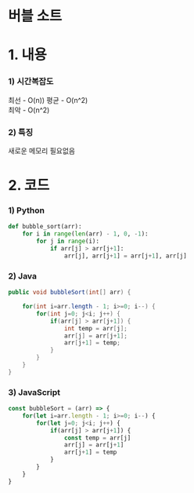 #  버블 소트

# 1. 내용
### 1) 시간복잡도
최선 - O(n))
평균 - O(n^2)    
최악 - O(n^2)

### 2) 특징
새로운 메모리 필요없음

# 2. 코드
### 1) Python
```python
def bubble_sort(arr):
    for i in range(len(arr) - 1, 0, -1):
        for j in range(i):
            if arr[j] > arr[j+1]:
                arr[j], arr[j+1] = arr[j+1], arr[j]
```

### 2) Java
```java
public void bubbleSort(int[] arr) {

    for(int i=arr.length - 1; i>=0; i--) {
        for(int j=0; j<i; j++) {
            if(arr[j] > arr[j+1]) {
                int temp = arr[j];
                arr[j] = arr[j+1];
                arr[j+1] = temp;
            }
        }
    }
}
```

### 3) JavaScript
```js
const bubbleSort = (arr) => {
    for(let i=arr.length - 1; i>=0; i--) {
        for(let j=0; j<i; j++) {
            if(arr[j] > arr[j+1]) {
                const temp = arr[j]
                arr[j] = arr[j+1]
                arr[j+1] = temp
            }
        }
    }
}
```
